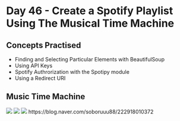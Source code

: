 # Day 46 - Create a Spotify Playlist Using The Musical Time Machine
## Concepts Practised
- Finding and Selecting Particular Elements with BeautifulSoup
- Using API Keys
- Spotify Authrorization with the Spotipy module
- Using a Redirect URI
## Music Time Machine
<img src="https://postfiles.pstatic.net/MjAyMjExMDJfMTAx/MDAxNjY3MzkzMzE2NzAx.ZgUqA044Z469bqvjJ5VX1aqSjzsU-HT8QB-Z53WX2NYg.1uq7VGEVfpUvZWIcSRSGZNh1AvnqXWyNjcWNiEsBz2Ig.PNG.soboruuu88/%EC%8A%A4%ED%81%AC%EB%A6%B0%EC%83%B7_2022-11-02_%EC%98%A4%ED%9B%84_9.48.31.png?type=w773">
<img src="https://postfiles.pstatic.net/MjAyMjExMDJfNDIg/MDAxNjY3MzkzODM1Njg5.8xiGVpIgKgY639BwbDQ32as2VOF42G3m2vxcPs4nW1cg.zc9mzV3W0XSpljOpxqzTjX590_30bo1l7JC6tUVnIDsg.PNG.soboruuu88/%EC%8A%A4%ED%81%AC%EB%A6%B0%EC%83%B7_2022-11-02_%EC%98%A4%ED%9B%84_9.56.26.png?type=w773">
<img src="https://postfiles.pstatic.net/MjAyMjExMDJfNzMg/MDAxNjY3MzkzOTQyMDc5.1XXjOy5uwcWADqNmLEe6hVjfTuFApZDQdzskCa7sCbgg.SWwYgi8ziSBHCCJD0OOHg2rDQQMY0BSoGNJsku9ZDDog.PNG.soboruuu88/%EC%8A%A4%ED%81%AC%EB%A6%B0%EC%83%B7_2022-11-02_%EC%98%A4%ED%9B%84_9.58.27.png?type=w773">
https://blog.naver.com/soboruuu88/222918010372
